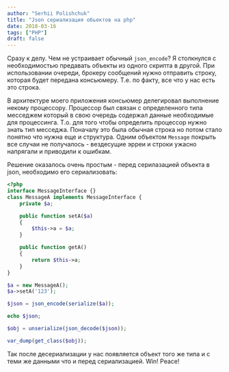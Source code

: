 ```yaml
---
author: "Serhii Polishchuk"
title: "Json сериализация обьектов на php"
date: 2018-03-16
tags: ["PHP"]
draft: false
---
```

<!--more-->
Сразу к делу. Чем не устраивает обычный ```json_encode```?
Я столкнулся с необходимостью предавать объекты из одного скрипта в другой. 
При использовании очереди, брокеру сообщений нужно отправить строку, которая будет передана консьюмеру.
Т.е. по факту, все что у нас есть это строка. 

В архитектуре моего приложения консьюмер делегировал выполнение некому процессору. 
Процессор был связан с определенного типа месседжем который в свою очередь содержал данные необходимые для процессинга.
Т.о. для того чтобы определить процессор нужно знать тип месседжа. Поначалу это была обычная строка но потом стало понятно что нужна еще и структура. Одним объектом ```Message``` покрыть все случаи не получалось - вездесущие эрреи и строки ужасно напрягали и приводили к ошибкам.

Решение оказалось очень простым - перед серилазацией объекта в json, необходимо его сериализовать:
```php
<?php
interface MessageInterface {}
class MessageA implements MessageInterface {
    private $a;

    public function setA($a)
    {
        $this->a = $a;
    }

    public function getA()
    {
        return $this->a;
    }
}

$a = new MessageA();
$a->setA('123');

$json = json_encode(serialize($a));

echo $json;

$obj = unserialize(json_decode($json));

var_dump(get_class($obj));
```

Так после десериализации у нас появляется объект того же типа и с теми же данными что и перед сериализацией.
Win! Peace!

